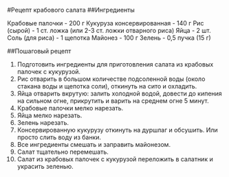 #Рецепт крабового салата
##Ингредиенты

Крабовые палочки - 200 г
Кукуруза консервированная - 140 г
Рис (сырой) - 1 ст. ложка
(или 2-3 ст. ложки отварного риса)
Яйца - 2 шт.
Соль (для риса) - 1 щепотка
Майонез - 100 г
Зелень - 0,5 пучка (15 г)

##Пошаговый рецепт

1. Подготовить ингредиенты для приготовления салата из крабовых палочек с кукурузой.
2. Рис отварить в большом количестве подсоленной воды (около стакана воды и щепотка соли), откинуть на сито и охладить.
3. Яйца отварить вкрутую: залить холодной водой, довести до кипения на сильном огне, прикрутить и варить на среднем огне 5 минут.
4. Крабовые палочки мелко нарезать.
5. Яйца мелко нарезать.
6. Зелень нарезать.
7. Консервированную кукурузу откинуть на дуршлаг и обсушить. Или просто слить воду из банки.
8. Все ингредиенты смешать и заправить майонезом.
9. Салат тщательно перемешать.
10. Салат из крабовых палочек с кукурузой переложить в салатник и украсить зеленью.